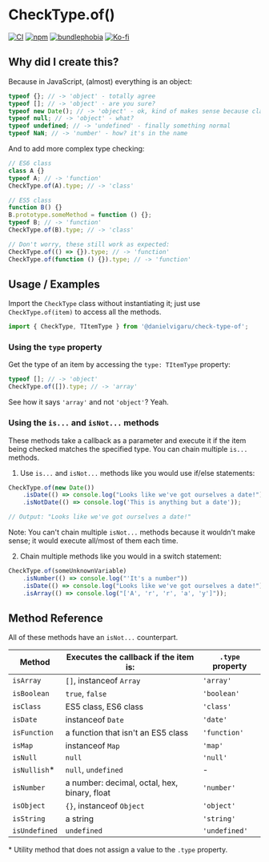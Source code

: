 # CheckType.of()

[![CI](https://github.com/danielvigaru/check-type-of/actions/workflows/node.js.yml/badge.svg)](https://github.com/danielvigaru/check-type-of/actions/workflows/node.js.yml)
[![npm](https://img.shields.io/badge/npm-FFF?style=flat&logo=npm&logoColor=fff&color=CB3837)](https://www.npmjs.com/package/@danielvigaru/check-type-of)
[![bundlephobia](https://img.shields.io/bundlephobia/min/%40danielvigaru%2Fcheck-type-of)](https://bundlephobia.com/package/@danielvigaru/check-type-of)
[![Ko-fi](https://img.shields.io/badge/Ko--fi-FF5E5B?style=flat&logo=ko-fi&logoColor=white&color=D34F4C)](https://ko-fi.com/Y8Y1DZBZU)

## Why did I create this?

Because in JavaScript, (almost) everything is an object:

```javascript
typeof {}; // -> 'object' - totally agree
typeof []; // -> 'object' - are you sure?
typeof new Date(); // -> 'object' - ok, kind of makes sense because class instances are objects in JS, but it's useless
typeof null; // -> 'object' - what?
typeof undefined; // -> 'undefined' - finally something normal
typeof NaN; // -> 'number' - how? it's in the name
```

And to add more complex type checking:

```javascript
// ES6 class
class A {}
typeof A; // -> 'function'
CheckType.of(A).type; // -> 'class'

// ES5 class
function B() {}
B.prototype.someMethod = function () {};
typeof B; // -> 'function'
CheckType.of(B).type; // -> 'class'

// Don't worry, these still work as expected:
CheckType.of(() => {}).type; // -> 'function'
CheckType.of(function () {}).type; // -> 'function'
```

## Usage / Examples

Import the `CheckType` class without instantiating it; just use `CheckType.of(item)` to access all the methods.

```javascript
import { CheckType, TItemType } from '@danielvigaru/check-type-of';
```

### Using the `type` property

Get the type of an item by accessing the `type: TItemType` property:

```javascript
typeof []; // -> 'object'
CheckType.of([]).type; // -> 'array'
```

See how it says `'array'` and not `'object'`? Yeah.

### Using the `is...` and `isNot...` methods

These methods take a callback as a parameter and execute it if the item being checked matches the specified type. You can chain multiple `is...` methods.

1. Use `is...` and `isNot...` methods like you would use if/else statements:

```javascript
CheckType.of(new Date())
    .isDate(() => console.log("Looks like we've got ourselves a date!"))
    .isNotDate(() => console.log('This is anything but a date'));

// Output: "Looks like we've got ourselves a date!"
```

Note: You can't chain multiple `isNot...` methods because it wouldn't make sense; it would execute all/most of them each time.

2. Chain multiple methods like you would in a switch statement:

```javascript
CheckType.of(someUnknownVariable)
    .isNumber(() => console.log("'It's a number"))
    .isDate(() => console.log("Looks like we've got ourselves a date!"))
    .isArray(() => console.log("['A', 'r', 'r', 'a', 'y']"));
```

## Method Reference

All of these methods have an `isNot...` counterpart.

| **Method**    | **Executes the callback if the item is:**    | `.type` property |
| ------------- | -------------------------------------------- | ---------------- |
| `isArray`     | `[]`, instanceof `Array`                     | `'array'`        |
| `isBoolean`   | `true`, `false`                              | `'boolean'`      |
| `isClass`     | ES5 class, ES6 class                         | `'class'`        |
| `isDate`      | instanceof `Date`                            | `'date'`         |
| `isFunction`  | a function that isn't an ES5 class           | `'function'`     |
| `isMap`       | instanceof `Map`                             | `'map'`          |
| `isNull`      | `null`                                       | `'null'`         |
| `isNullish`\* | `null`, `undefined`                          | -                |
| `isNumber`    | a number: decimal, octal, hex, binary, float | `'number'`       |
| `isObject`    | `{}`, instanceof `Object`                    | `'object'`       |
| `isString`    | a string                                     | `'string'`       |
| `isUndefined` | `undefined`                                  | `'undefined'`    |

\* Utility method that does not assign a value to the `.type` property.
